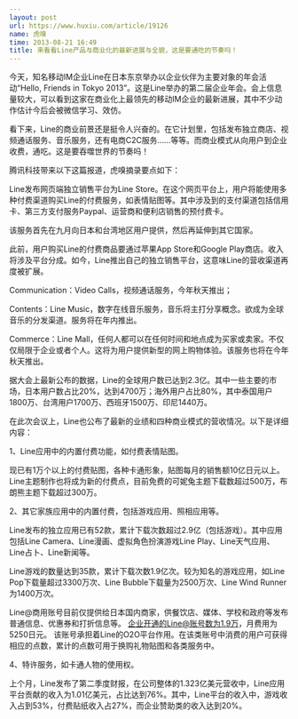 ```yaml
---
layout: post
url: https://www.huxiu.com/article/19126
name: 虎嗅
time: 2013-08-21 16:49
title: 来看看Line产品与商业化的最新进展与全貌，这是要通吃的节奏吗！
---
```

今天，知名移动IM企业Line在日本东京举办以企业伙伴为主要对象的年会活动“Hello, Friends in Tokyo 2013”。这是Line举办的第二届企业年会。会上信息量较大，可以看到这家在商业化上最领先的移动IM企业的最新进展，其中不少动作估计今后会被微信学习、效仿。

看下来，Line的商业前景还是挺令人兴奋的。在它计划里，包括发布独立商店、视频通话服务、音乐服务，还有电商C2C服务……等等。而商业模式从向用户到企业收费，通吃。这是要吞噬世界的节奏吗！

腾讯科技带来以下这篇报道，虎嗅摘录要点如下：

Line发布网页端独立销售平台为Line Store。在这个网页平台上，用户将能使用多种付费渠道购买Line的付费服务，如表情贴图等。其中涉及到的支付渠道包括信用卡、第三方支付服务Paypal、运营商和便利店销售的预付费卡。

该服务首先在九月向日本和台湾地区用户提供，然后再延伸到其它国家。

此前，用户购买Line的付费商品要通过苹果App Store和Google Play商店。收入将涉及平台分成。如今，Line推出自己的独立销售平台，这意味Line的营收渠道再度被扩展。

Communication：Video Calls，视频通话服务，今年秋天推出；

Contents：Line Music，数字在线音乐服务，音乐将主打分享概念。欲成为全球音乐的分发渠道。服务将在年内推出。

Commerce：Line Mall，任何人都可以在任何时间和地点成为买家或卖家。不仅仅局限于企业或者个人。这将为用户提供新型的网上购物体验。该服务也将在今年秋天推出。

据大会上最新公布的数据，Line的全球用户数已达到2.3亿。其中一些主要的市场，日本用户数占比20%，达到4700万；海外用户占比80%，其中泰国用户1800万、台湾用户1700万、西班牙1500万、印尼1440万。

在此次会议上，Line也公布了最新的业绩和四种商业模式的营收情况。以下是详细内容：

1、Line应用中的内置付费功能，如付费表情贴图。

现已有1万个以上的付费贴图，各种卡通形象，贴图每月的销售额10亿日元以上。Line主题制作也将成为新的付费点，目前免费的可妮兔主题下载数超过500万，布朗熊主题下载超过300万。

2、其它家族应用中的内置付费，包括游戏应用、照相应用等。

Line发布的独立应用已有52款，累计下载次数超过2.9亿（包括游戏）。其中应用包括Line Camera、Line漫画、虚拟角色扮演游戏Line Play、Line天气应用、Line占卜、Line新闻等。

Line游戏的数量达到35款，累计下载次数1.9亿次。较为知名的游戏应用，如Line Pop下载量超过3300万次、Line Bubble下载量为2500万次、Line Wind Runner为1400万次。

Line@商用账号目前仅提供给日本国内商家，供餐饮店、媒体、学校和政府等发布普通信息、优惠券和打折信息等。 企业开通的Line@账号数为1.9万，月费用为5250日元。 该账号承担着Line的O2O平台作用。在该类账号中消费的用户可获得相应的点数，累计的点数可用于换购礼物贴图和各类服务中。

4、特许服务，如卡通人物的使用权。

上个月，Line发布了第二季度财报，在公司整体的1.323亿美元营收中，Line应用平台贡献的收入为1.01亿美元，占比达到76%。其中，Line平台的收入中，游戏收入占到53%，付费贴纸收入占27%，而企业赞助类的收入达到20%。

